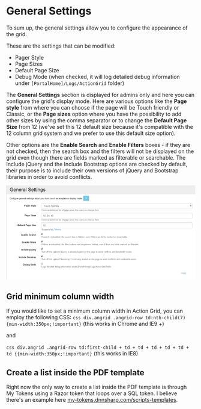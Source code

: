 # General Settings

To sum up, the general settings allow you to configure the appearance of the grid.

These are the settings that can be modified:
* Pager Style
* Page Sizes
* Default Page Size
* Debug Mode (when checked, it will log detailed debug information under `[PortalHome]/Logs/ActionGrid` folder)

The **General Settings** section is displayed for admins only and here you can configure the grid's display mode. Here are various options like the **Page style** from where you can choose if the page will be Touch friendly or Classic, or the **Page sizes** option where you have the possibility to add other sizes by using the comma separator or to change the **Default Page Size** from 12 (we've set this 12 default size because it's compatible with the 12 column grid system and we prefer to use this default size option).

Other options are the **Enable Search** and **Enable Filters** boxes - if they are not checked, then the search box and the filters will not be displayed on the grid even though there are fields marked as filterable or searchable. The Include jQuery and the Include Bootstrap options are checked by default, their purpose is to include their own versions of jQuery and Bootstrap libraries in order to avoid conflicts.

![settings page](images/settings.png)

## Grid minimum column width

If you would like to set a minimum column width in Action Grid, you can employ the following CSS:
``css
div.angrid .angrid-row td:nth-child(7) {min-width:350px;!important}`` (this works in Chrome and IE9 +)

and

``css
div.angrid .angrid-row td:first-child + td + td + td + td + td + td {{min-width:350px;!important}`` (this works in IE8)


## Create a list inside the PDF template

Right now the only way to create a list inside the PDF template is through My Tokens using a Razor token that loops over a SQL token. I believe there's an example here [my-tokens.dnnsharp.com/scripts-templates](http://my-tokens.dnnsharp.com/scripts-templates).